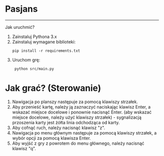 # Pasjans
-------
Jak uruchmić?
1. Zainstaluj Pythona 3.x
2. Zainstaluj wymagane biblioteki:
   ```
   pip install -r requirements.txt
   ```
3. Uruchom grę:
   ```
    python src/main.py
    ```
# Jak grać? (Sterowanie)
1. Nawigacja po planszy następuje za pomocą klawiszy strzałek.
2. Aby przenieść kartę, należy ją zaznaczyć naciskając klawisz Enter, a wskazać miejsce docelowe i ponownie nacisnąć Enter. (aby wskazać miejsce docelowe, należy użyć klawiszy strzałek) - sygnalizacją przoszenia karty jest żółta linia odchodząca od karty.
3. Aby cofnąć ruch, należy nacisnąć klawisz "z".
4. Nawigacja po menu głównym następuje za pomocą klawiszy strzałek, a wybór opcji za pomocą klawisza Enter.
5. Aby wyjść z gry z powrotem do menu głównego, należy nacisnąć klawisz "q".